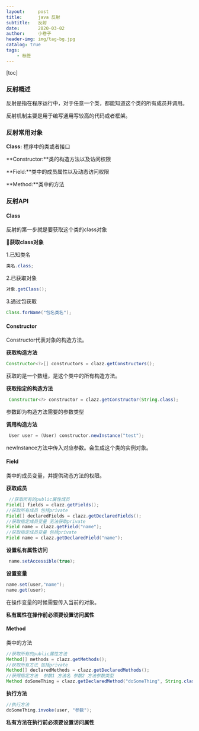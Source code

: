 ```yaml
---
layout:     post  
title:      java 反射 
subtitle:   反射
date:       2020-03-02
author:     小卷子
header-img: img/tag-bg.jpg
catalog: true
tags:
    - 标签
---
```


[toc]

### 反射概述

反射是指在程序运行中，对于任意一个类，都能知道这个类的所有成员并调用。

反射机制主要是用于编写通用写较高的代码或者框架。

### 反射常用对象

**Class:** 程序中的类或者接口

**Constructor:**类的构造方法以及访问权限

**Field:**类中的成员属性以及动态访问权限

**Method:**类中的方法

### 反射API

#### Class

反射的第一步就是要获取这个类的class对象

**获取class对象**

1.已知类名

~~~java
类名.class;
~~~

2.已获取对象

~~~java
对象.getClass();
~~~

3.通过包获取

~~~java
Class.forName("包名类名");
~~~



#### Constructor

Constructor代表对象的构造方法。

**获取构造方法**

~~~java
Constructor<?>[] constructors = clazz.getConstructors();
~~~

获取的是一个数组，是这个类中的所有构造方法。

**获取指定的构造方法**

~~~java
 Constructor<?> constructor = clazz.getConstructor(String.class);
~~~

参数即为构造方法需要的参数类型

**调用构造方法**

~~~java
 User user = (User) constructor.newInstance("test");
~~~

newInstance方法中传入对应参数。会生成这个类的实例对象。

#### Field

类中的成员变量，并提供动态方法的权限。

**获取成员**

~~~java
 //获取所有的public属性成员
Field[] fields = clazz.getFields();
//获取所有成员 包括private
Field[] declaredFields = clazz.getDeclaredFields();
//获取指定成员变量 无法获取private
Field name = clazz.getField("name");
//获取指定成员变量 包括private
Field name = clazz.getDeclaredField("name");
~~~

**设置私有属性访问**

~~~java
 name.setAccessible(true);
~~~

**设置变量**

~~~java
name.set(user,"name");
name.get(user);
~~~

在操作变量的时候需要传入当前的对象。

**私有属性在操作前必须要设置访问属性**

#### Method

类中的方法

~~~java
//获取所有的public属性方法
Method[] methods = clazz.getMethods();
//获取所有方法 包括private
Method[] declaredMethods = clazz.getDeclaredMethods();
//获得指定方法  参数1 方法名 参数2 方法参数类型
Method doSomeThing = clazz.getDeclaredMethod("doSomeThing", String.class);
~~~

**执行方法**

~~~java
//执行方法
doSomeThing.invoke(user, "参数");
~~~

**私有方法在执行前必须要设置访问属性**